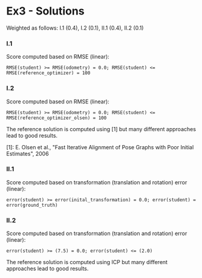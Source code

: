 # Ex3 - Solutions

Weighted as follows: I.1 (0.4), I.2 (0.1), II.1 (0.4), II.2 (0.1)

### I.1
Score computed based on RMSE (linear): 
```
RMSE(student) >= RMSE(odometry) = 0.0; RMSE(student) <= RMSE(reference_optimizer) = 100
```

### I.2
Score computed based on RMSE (linear): 
```
RMSE(student) >= RMSE(odometry) = 0.0; RMSE(student) <= RMSE(reference_optimizer_olsen) = 100
```
The reference solution is computed using [1] but many different approaches lead to good results.

[1]: E. Olsen et al., "Fast Iterative Alignment of Pose Graphs with Poor Initial Estimates", 2006 

### II.1
Score computed based on transformation (translation and rotation) error (linear):
```
error(student) >= error(inital_transformation) = 0.0; error(student) = error(ground_truth)
```

### II.2
Score computed based on transformation (translation and rotation) error (linear):
```
error(student) >= (7.5) = 0.0; error(student) <= (2.0)
```
The reference solution is computed using ICP but many different approaches lead to good results.


